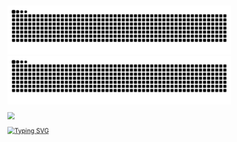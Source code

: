 ![Snake Animation](https://raw.githubusercontent.com/swisd/swisd/output/github-contribution-grid-snake-dark.svg#gh-dark-mode-only)
![Snake Animation](https://raw.githubusercontent.com/swisd/swisd/output/github-contribution-grid-snake.svg#gh-light-mode-only)

<p></p>

<img src="https://github-readme-stats.vercel.app/api/top-langs/?username=swisd&theme=ayu-mirage&show_icons=true&hide_border=true" height="250" />

[![Typing SVG](https://readme-typing-svg.herokuapp.com?size=12&lines=[Loading%20Braincells]%20%20.%20%20.%20%20.%20%20|||||||||||||||||||||||||||||||||||||||||||||||||)](https://git.io/typing-svg)
